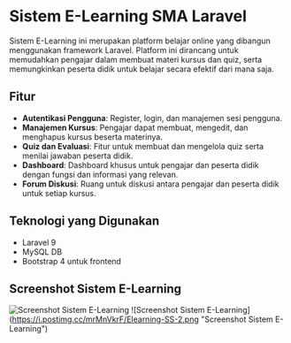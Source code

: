 # Sistem E-Learning SMA Laravel

Sistem E-Learning ini merupakan platform belajar online yang dibangun menggunakan framework Laravel. Platform ini dirancang untuk memudahkan pengajar dalam membuat materi kursus dan quiz, serta memungkinkan peserta didik untuk belajar secara efektif dari mana saja.

## Fitur

- **Autentikasi Pengguna**: Register, login, dan manajemen sesi pengguna.
- **Manajemen Kursus**: Pengajar dapat membuat, mengedit, dan menghapus kursus beserta materinya.
- **Quiz dan Evaluasi**: Fitur untuk membuat dan mengelola quiz serta menilai jawaban peserta didik.
- **Dashboard**: Dashboard khusus untuk pengajar dan peserta didik dengan fungsi dan informasi yang relevan.
- **Forum Diskusi**: Ruang untuk diskusi antara pengajar dan peserta didik untuk setiap kursus.

## Teknologi yang Digunakan

- Laravel 9
- MySQL DB
- Bootstrap 4 untuk frontend

## Screenshot Sistem E-Learning

![Screenshot Sistem E-Learning](https://i.postimg.cc/V5yVXMkD/Elearning-SS.png "Screenshot Sistem E-Learning")
![Screenshot Sistem E-Learning]
(https://i.postimg.cc/mrMnVkrF/Elearning-SS-2.png "Screenshot Sistem E-Learning")




